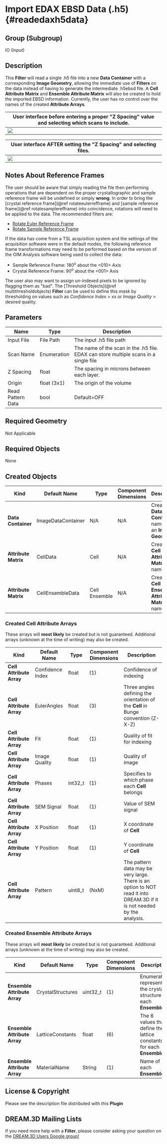 Import EDAX EBSD Data (.h5) {#readedaxh5data}
=============

## Group (Subgroup) ##
IO (Input)

## Description ##
This **Filter** will read a single .h5 file into a new **Data Container** with a corresponding **Image Geometry**, allowing the immediate use of **Filters** on the data instead of having to generate the intermediate .h5ebsd file. A **Cell Attribute Matrix** and **Ensemble Attribute Matrix** will also be created to hold the imported EBSD information. Currently, the user has no control over the names of the created **Attribute Arrays**.

| User interface before entering a proper "Z Spacing" value and selecting which scans to include. |
|-------|
|![](Images/ReadEDAXH5_1.png)|


| User interface AFTER setting the "Z Spacing" and selecting files.  |
|-------|
|![](Images/ReadEDAXH5_2.png)|


## Notes About Reference Frames ##

The user should be aware that simply reading the file then performing operations that are dependent on the proper crystallographic and sample reference frame will be undefined or simply **wrong**. In order to bring the [crystal reference frame](@ref rotateeulerrefframe) and [sample reference frame](@ref rotatesamplerefframe) into coincidence, rotations will need to be applied to the data. The recommended filters are:

+ [Rotate Euler Reference Frame](rotateeulerrefframe.html)
+ [Rotate Sample Reference Frame](rotatesamplerefframe.html)

If the data has come from a TSL acquisition system and the settings of the acquisition software were in the default modes, the following reference frame transformations may need to be performed based on the version of the OIM Analysis software being used to collect the data:

+ Sample Reference Frame: 180<sup>o</sup> about the <010> Axis
+ Crystal Reference Frame: 90<sup>o</sup> about the <001> Axis

The user also may want to assign un-indexed pixels to be ignored by flagging them as "bad". The [Threshold Objects](@ref multithresholdobjects) **Filter** can be used to define this _mask_ by thresholding on values such as _Confidence Index_ > xx or _Image Quality_ > desired quality.

## Parameters ##
| Name | Type | Description |
|------|------| ----------- |
| Input File | File Path | The input .h5 file path |
| Scan Name | Enumeration | The name of the scan in the .h5 file. EDAX can store multiple scans in a single file |
| Z Spacing | float | The spacing in microns between each layer. |
| Origin | float (3x1) | The origin of the volume |
| Read Pattern Data | bool | Default=OFF |

## Required Geometry ##
Not Applicable

## Required Objects ##
None

## Created Objects ## 


| Kind | Default Name | Type | Component Dimensions | Description |
|------|--------------|------|----------------------|-------------|
| **Data Container**  | ImageDataContainer | N/A | N/A    | Created **Data Container** name with an **Image Geometry** |
| **Attribute Matrix**  | CellData | Cell | N/A    | Created **Cell Attribute Matrix** name  |
| **Attribute Matrix**  | CellEnsembleData | Cell Ensemble | N/A    | Created **Cell Ensemble Attribute Matrix** name  |

### Created Cell Attribute Arrays ###

These arrays will **most likely** be created but is not guaranteed. Additional arrays (unknown at the time of writing) may also be created.

| Kind | Default Name | Type | Component Dimensions | Description |
|------|--------------|------|----------------------|-------------|
| **Cell Attribute Array**  | Confidence Index | float |(1)     | Confidence of indexing  |
| **Cell Attribute Array**  | EulerAngles      | float |(3)     | Three angles defining the orientation of the **Cell** in Bunge convention (Z-X-Z)  |
| **Cell Attribute Array**  | Fit              | float |(1)     |  Quality of fit for indexing  |
| **Cell Attribute Array**  | Image Quality    | float |(1) | Quality of image   |
| **Cell Attribute Array**  | Phases           | int32_t   | (1) | Specifies to which phase each **Cell** belongs   |
| **Cell Attribute Array**  | SEM Signal       | float |(1) | Value of SEM signal   |
| **Cell Attribute Array**  | X Position       | float |(1) | X coordinate of **Cell**   |
| **Cell Attribute Array**  | Y Position       | float |(1) | Y coordinate of **Cell**   |
| **Cell Attribute Array**  | Pattern           | uint8_t   | (NxM) | The pattern data may be very large. There is an option to NOT read it into DREAM.3D if it is not needed by the analysis.   |


### Created Ensemble Attribute Arrays ###

These arrays will **most likely** be created but is not guaranteed. Additional arrays (unknown at the time of writing) may also be created.

| Kind | Default Name | Type | Component Dimensions | Description |
|------|--------------|------|----------------------|-------------|
| **Ensemble Attribute Array** | CrystalStructures | uint32_t | (1) | Enumeration representing the crystal structure for each **Ensemble** |
| **Ensemble Attribute Array** | LatticeConstants | float | (6) | The 6 values that define the lattice constants for each **Ensemble**|
| **Ensemble Attribute Array** | MaterialName | String | (1) | Name of each **Ensemble** |



## License & Copyright ##

Please see the description file distributed with this **Plugin**

## DREAM.3D Mailing Lists ##

If you need more help with a **Filter**, please consider asking your question on the [DREAM.3D Users Google group!](https://groups.google.com/forum/?hl=en#!forum/dream3d-users)


